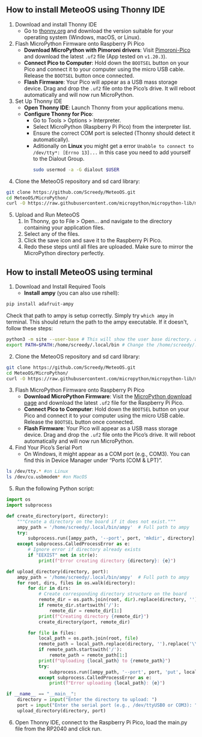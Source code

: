 ## How to install MeteoOS using Thonny IDE
1. Download and install Thonny IDE
	- Go to [thonny.org](https://thonny.org/) and download the version suitable for your operating system (Windows, macOS, or Linux).
2. Flash MicroPython Firmware onto Raspberry Pi Pico
 	- **Download MicroPython with Pimoroni drivers**: Visit [Pimoroni-Pico](https://github.com/pimoroni/pimoroni-pico/releases) and download the latest `.uf2` file (App tested on `v1.20.3`).
	- **Connect Pico to Computer**: Hold down the `BOOTSEL` button on your Pico and connect it to your computer using the micro USB cable. Release the `BOOTSEL` button once connected.
	- **Flash Firmware**: Your Pico will appear as a USB mass storage device. Drag and drop the `.uf2` file onto the Pico’s drive. It will reboot automatically and will now run MicroPython.
3. Set Up Thonny IDE
	- **Open Thonny IDE**: Launch Thonny from your applications menu.
	- **Configure Thonny for Pico**:
		- Go to Tools > Options > Interpreter.
		- Select MicroPython (Raspberry Pi Pico) from the interpreter list.
		- Ensure the correct COM port is selected (Thonny should detect it automatically).
		- Aditionally on **Linux** you might get a error `Unabble to connect to /dev/tty*: [Errno 13]...` in this case you need to add yourself to the Dialout Group.
			```bash
			sudo usermod -a -G dialout $USER
			```
4. Clone the MeteoOS repository and sd card library:
```bash
git clone https://github.com/Screedy/MeteoOS.git
cd MeteoOS/MicroPython/
curl -O https://raw.githubusercontent.com/micropython/micropython-lib/master/micropython/drivers/storage/sdcard/sdcard.py
```
5. Upload and Run MeteoOS
	1. In Thonny, go to File > Open... and navigate to the directory containing your application files.
	2. Select any of the files.
	3. Click the save icon and save it to the Raspberry Pi Pico.
	4. Redo these steps until all files are uploaded. Make sure to mirror the MicroPython directory perfectly.

## How to install MeteoOS using terminal
1. Download and Install Required Tools
	- **Install** **ampy** (you can also use rshell):
```bash
pip install adafruit-ampy
```
    
Check that path to ampy is setup correctly. Simply try `which ampy` in terminal. This should return the path to the ampy executable. If it doesn't, follow these steps:
```bash
python3 -m site --user-base # This will show the user base directory. ampy executable should be located in bin directory.
export PATH=$PATH:/home/screedy/.local/bin # Change the /home/screedy/.local to the path from command above.
```

2. Clone the MeteoOS repository and sd card library:
```bash
git clone https://github.com/Screedy/MeteoOS.git
cd MeteoOS/MicroPython/
curl -O https://raw.githubusercontent.com/micropython/micropython-lib/master/micropython/drivers/storage/sdcard/sdcard.py
```

3. Flash MicroPython Firmware onto Raspberry Pi Pico
	- **Download MicroPython Firmware**: Visit the [MicroPython download page](https://micropython.org/download/rp2-pico/) and download the latest `.uf2` file for the Raspberry Pi Pico.
	- **Connect Pico to Computer**: Hold down the `BOOTSEL` button on your Pico and connect it to your computer using the micro USB cable. Release the `BOOTSEL` button once connected.
	- **Flash Firmware**: Your Pico will appear as a USB mass storage device. Drag and drop the `.uf2` file onto the Pico’s drive. It will reboot automatically and will now run MicroPython.
4. Find Your Pico’s Serial Port
	- On Windows, it might appear as a COM port (e.g., COM3). You can find this in Device Manager under “Ports (COM & LPT)”.
```bash
ls /dev/tty.* #on Linux
ls /dev/cu.usbmodem* #on MacOS
```
5. Run the following Python script:
```Python
import os
import subprocess

def create_directory(port, directory):
    """Create a directory on the board if it does not exist."""
    ampy_path = '/home/screedy/.local/bin/ampy'  # Full path to ampy
    try:
        subprocess.run([ampy_path, '--port', port, 'mkdir', directory], check=True)
    except subprocess.CalledProcessError as e:
        # Ignore error if directory already exists
        if "EEXIST" not in str(e):
            print(f"Error creating directory {directory}: {e}")

def upload_directory(directory, port):
    ampy_path = '/home/screedy/.local/bin/ampy'  # Full path to ampy
    for root, dirs, files in os.walk(directory):
        for dir in dirs:
            # Create corresponding directory structure on the board
            remote_dir = os.path.join(root, dir).replace(directory, '').replace('\\', '/')
            if remote_dir.startswith('/'):
                remote_dir = remote_dir[1:]
            print(f"Creating directory {remote_dir}")
            create_directory(port, remote_dir)

        for file in files:
            local_path = os.path.join(root, file)
            remote_path = local_path.replace(directory, '').replace('\\', '/')
            if remote_path.startswith('/'):
                remote_path = remote_path[1:]
            print(f"Uploading {local_path} to {remote_path}")
            try:
                subprocess.run([ampy_path, '--port', port, 'put', local_path, remote_path], check=True)
            except subprocess.CalledProcessError as e:
                print(f"Error uploading {local_path}: {e}")

if __name__ == "__main__":
    directory = input("Enter the directory to upload: ")
    port = input("Enter the serial port (e.g., /dev/ttyUSB0 or COM3): ")
    upload_directory(directory, port)
```

6. Open Thonny IDE, connect to the Raspberry Pi Pico, load the main.py file from the RP2040 and click run.
